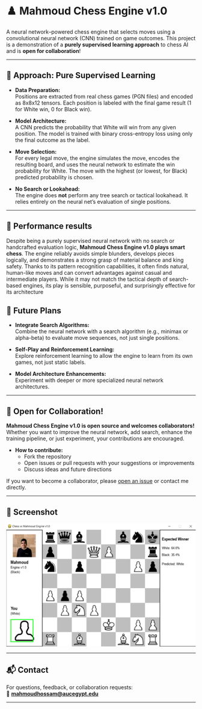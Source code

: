 # ♟️ Mahmoud Chess Engine v1.0

A neural network–powered chess engine that selects moves using a convolutional neural network (CNN) trained on game outcomes. This project is a demonstration of a **purely supervised learning approach** to chess AI and is **open for collaboration**!

---

## 🧠 Approach: Pure Supervised Learning

- **Data Preparation:**  
  Positions are extracted from real chess games (PGN files) and encoded as 8x8x12 tensors. Each position is labeled with the final game result (1 for White win, 0 for Black win).

- **Model Architecture:**  
  A CNN predicts the probability that White will win from any given position. The model is trained with binary cross-entropy loss using only the final outcome as the label.

- **Move Selection:**  
  For every legal move, the engine simulates the move, encodes the resulting board, and uses the neural network to estimate the win probability for White. The move with the highest (or lowest, for Black) predicted probability is chosen.

- **No Search or Lookahead:**  
  The engine does **not** perform any tree search or tactical lookahead. It relies entirely on the neural net’s evaluation of single positions.

---

## 🤖 Performance results

Despite being a purely supervised neural network with no search or handcrafted evaluation logic, **Mahmoud Chess Engine v1.0 plays smart chess**. The engine reliably avoids simple blunders, develops pieces logically, and demonstrates a strong grasp of material balance and king safety. Thanks to its pattern recognition capabilities, it often finds natural, human-like moves and can convert advantages against casual and intermediate players. While it may not match the tactical depth of search-based engines, its play is sensible, purposeful, and surprisingly effective for its architecture


## 🔭 Future Plans

- **Integrate Search Algorithms:**  
  Combine the neural network with a search algorithm (e.g., minimax or alpha-beta) to evaluate move sequences, not just single positions.

- **Self-Play and Reinforcement Learning:**  
  Explore reinforcement learning to allow the engine to learn from its own games, not just static labels.

- **Model Architecture Enhancements:**  
  Experiment with deeper or more specialized neural network architectures.

---

## 🤝 Open for Collaboration!

**Mahmoud Chess Engine v1.0 is open source and welcomes collaborators!**  
Whether you want to improve the neural network, add search, enhance the training pipeline, or just experiment, your contributions are encouraged.

- **How to contribute:**  
  - Fork the repository
  - Open issues or pull requests with your suggestions or improvements
  - Discuss ideas and future directions

If you want to become a collaborator, please [open an issue](https://github.com/mahmoudhossamws/Mahmoud-Chess-engine/issues) or contact me directly.

---

## 📸 Screenshot

![Interface](screenshot.PNG)

---

## 📬 Contact

For questions, feedback, or collaboration requests:  
📧 **mahmoudhossam@aucegypt.edu**

---

